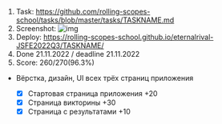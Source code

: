 1. Task: https://github.com/rolling-scopes-school/tasks/blob/master/tasks/TASKNAME.md
2. Screenshot:
   ![img](https://static-cdn.jtvnw.net/emoticons/v2/emotesv2_a52e4ba04c0446058ea9fbb0f7925436/default/light/4.0)
3. Deploy: https://rolling-scopes-school.github.io/eternalrival-JSFE2022Q3/TASKNAME/
4. Done 21.11.2022 / deadline 21.11.2022
5. Score: 260/270(96.3%)

- Вёрстка, дизайн, UI всех трёх страниц приложения

  - [x] Стартовая страница приложения +20
  - [x] Страница викторины +30
  - [x] Страница с результатами +10
